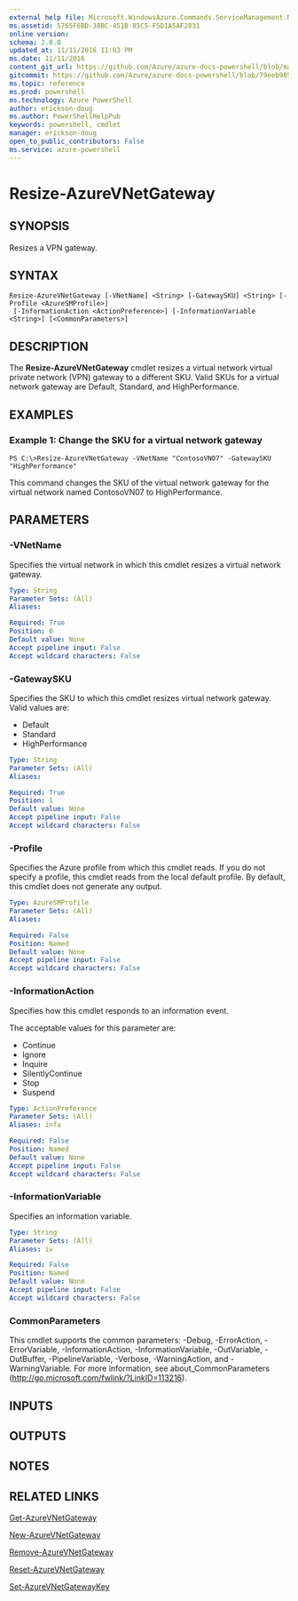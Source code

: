 ```yaml
---
external help file: Microsoft.WindowsAzure.Commands.ServiceManagement.Network.dll-Help.xml
ms.assetid: 5765F6BD-38BC-451B-85C5-F5D1A5AF2831
online version: 
schema: 2.0.0
updated_at: 11/11/2016 11:03 PM
ms.date: 11/11/2016
content_git_url: https://github.com/Azure/azure-docs-powershell/blob/master/azureps-cmdlets-docs/ServiceManagement/Azure.Networking/v3.1.0/Resize-AzureVNetGateway.md
gitcommit: https://github.com/Azure/azure-docs-powershell/blob/79eeb985ea480979357fb4695832a0c3d29a48bf/azureps-cmdlets-docs/ServiceManagement/Azure.Networking/v3.1.0/Resize-AzureVNetGateway.md
ms.topic: reference
ms.prod: powershell
ms.technology: Azure PowerShell
author: erickson-doug
ms.author: PowerShellHelpPub
keywords: powershell, cmdlet
manager: erickson-doug
open_to_public_contributors: False
ms.service: azure-powershell
---
```


# Resize-AzureVNetGateway

## SYNOPSIS
Resizes a VPN gateway.

## SYNTAX

```
Resize-AzureVNetGateway [-VNetName] <String> [-GatewaySKU] <String> [-Profile <AzureSMProfile>]
 [-InformationAction <ActionPreference>] [-InformationVariable <String>] [<CommonParameters>]
```

## DESCRIPTION
The **Resize-AzureVNetGateway** cmdlet resizes a virtual network virtual private network (VPN) gateway to a different SKU.
Valid SKUs for a virtual network gateway are Default, Standard, and HighPerformance.

## EXAMPLES

### Example 1: Change the SKU for a virtual network gateway
```
PS C:\>Resize-AzureVNetGateway -VNetName "ContosoVN07" -GatewaySKU "HighPerformance"
```

This command changes the SKU of the virtual network gateway for the virtual network named ContosoVN07 to HighPerformance.

## PARAMETERS

### -VNetName
Specifies the virtual network in which this cmdlet resizes a virtual network gateway.

```yaml
Type: String
Parameter Sets: (All)
Aliases: 

Required: True
Position: 0
Default value: None
Accept pipeline input: False
Accept wildcard characters: False
```

### -GatewaySKU
Specifies the SKU to which this cmdlet resizes virtual network gateway.
Valid values are: 

- Default 
- Standard 
- HighPerformance

```yaml
Type: String
Parameter Sets: (All)
Aliases: 

Required: True
Position: 1
Default value: None
Accept pipeline input: False
Accept wildcard characters: False
```

### -Profile
Specifies the Azure profile from which this cmdlet reads. 
If you do not specify a profile, this cmdlet reads from the local default profile.
By default, this cmdlet does not generate any output.

```yaml
Type: AzureSMProfile
Parameter Sets: (All)
Aliases: 

Required: False
Position: Named
Default value: None
Accept pipeline input: False
Accept wildcard characters: False
```

### -InformationAction
Specifies how this cmdlet responds to an information event.

The acceptable values for this parameter are:

- Continue
- Ignore
- Inquire
- SilentlyContinue
- Stop
- Suspend

```yaml
Type: ActionPreference
Parameter Sets: (All)
Aliases: infa

Required: False
Position: Named
Default value: None
Accept pipeline input: False
Accept wildcard characters: False
```

### -InformationVariable
Specifies an information variable.

```yaml
Type: String
Parameter Sets: (All)
Aliases: iv

Required: False
Position: Named
Default value: None
Accept pipeline input: False
Accept wildcard characters: False
```

### CommonParameters
This cmdlet supports the common parameters: -Debug, -ErrorAction, -ErrorVariable, -InformationAction, -InformationVariable, -OutVariable, -OutBuffer, -PipelineVariable, -Verbose, -WarningAction, and -WarningVariable. For more information, see about_CommonParameters (http://go.microsoft.com/fwlink/?LinkID=113216).

## INPUTS

## OUTPUTS

## NOTES

## RELATED LINKS

[Get-AzureVNetGateway](xref:ServiceManagement/Azure.Networking/v3.1.0/Get-AzureVNetGateway.md)

[New-AzureVNetGateway](xref:ServiceManagement/Azure.Networking/v3.1.0/New-AzureVNetGateway.md)

[Remove-AzureVNetGateway](xref:ServiceManagement/Azure.Networking/v3.1.0/Remove-AzureVNetGateway.md)

[Reset-AzureVNetGateway](xref:ServiceManagement/Azure.Networking/v3.1.0/Reset-AzureVNetGateway.md)

[Set-AzureVNetGatewayKey](xref:ServiceManagement/Azure.Networking/v3.1.0/Set-AzureVNetGatewayKey.md)


